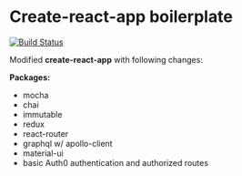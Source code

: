 # Create-react-app boilerplate
[![Build Status](https://travis-ci.org/wasong/cra-bp.svg?branch=master)](https://travis-ci.org/wasong/cra-bp)

Modified **create-react-app** with following changes:

**Packages:**
- mocha
- chai
- immutable
- redux
- react-router
- graphql w/ apollo-client
- material-ui
- basic Auth0 authentication and authorized routes
